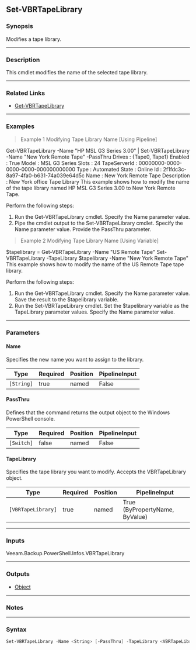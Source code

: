 Set-VBRTapeLibrary
------------------

### Synopsis
Modifies a tape library.

---

### Description

This cmdlet modifies the name of the selected tape library.

---

### Related Links
* [Get-VBRTapeLibrary](Get-VBRTapeLibrary)

---

### Examples
> Example 1 Modifying Tape Library Name [Using Pipeline]

Get-VBRTapeLibrary -Name "HP MSL G3 Series 3.00" | Set-VBRTapeLibrary -Name "New York Remote Tape" -PassThru
Drives       : {Tape0, Tape1}
Enabled      : True
Model        : MSL G3 Series
Slots        : 24
TapeServerId : 00000000-0000-0000-0000-000000000000
Type         : Automated
State        : Online
Id           : 2f1fdc3c-8a97-4fa0-b631-74a039e64d5c
Name         : New York Remote Tape
Description  : New York office Tape Library
This example shows how to modify the name of the tape library named HP MSL G3 Series 3.00 to New York Remote Tape.

Perform the following steps:
1. Run the Get-VBRTapeLibrary cmdlet. Specify the Name parameter value.
2. Pipe the cmdlet output to the Set-VBRTapeLibrary cmdlet. Specify the Name parameter value. Provide the PassThru parameter.
> Example 2 Modifying Tape Library Name [Using Variable]

$tapelibrary = Get-VBRTapeLibrary -Name "US Remote Tape" 
Set-VBRTapeLibrary -TapeLibrary $tapelibrary -Name "New York Remote Tape"
This example shows how to modify the name of the US Remote Tape tape library.

Perform the following steps:
1. Run the Get-VBRTapeLibrary cmdlet. Specify the Name parameter value. Save the result to the $tapelibrary variable.
2. Run the Set-VBRTapeLibrary cmdlet. Set the $tapelibrary variable as the TapeLibrary parameter values. Specify the Name parameter value.

---

### Parameters
#### **Name**
Specifies the new name you want to assign to the library.

|Type      |Required|Position|PipelineInput|
|----------|--------|--------|-------------|
|`[String]`|true    |named   |False        |

#### **PassThru**
Defines that the command returns the output object to the Windows PowerShell console.

|Type      |Required|Position|PipelineInput|
|----------|--------|--------|-------------|
|`[Switch]`|false   |named   |False        |

#### **TapeLibrary**
Specifies the tape library you want to modify. Accepts the VBRTapeLibrary object.

|Type              |Required|Position|PipelineInput                 |
|------------------|--------|--------|------------------------------|
|`[VBRTapeLibrary]`|true    |named   |True (ByPropertyName, ByValue)|

---

### Inputs
Veeam.Backup.PowerShell.Infos.VBRTapeLibrary

---

### Outputs
* [Object](https://learn.microsoft.com/en-us/dotnet/api/System.Object)

---

### Notes

---

### Syntax
```PowerShell
Set-VBRTapeLibrary -Name <String> [-PassThru] -TapeLibrary <VBRTapeLibrary> [<CommonParameters>]
```
